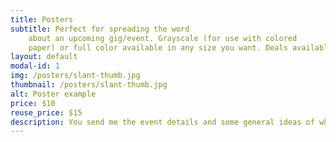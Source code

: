 ```yaml
---
title: Posters
subtitle: Perfect for spreading the word
    about an upcoming gig/event. Grayscale (for use with colored
    paper) or full color available in any size you want. Deals available on reusable posters.
layout: default
modal-id: 1
img: /posters/slant-thumb.jpg
thumbnail: /posters/slant-thumb.jpg
alt: Poster example
price: $10
reuse_price: $15
description: You send me the event details and some general ideas of what you want and I'll make a poster for you! See something in the portfolio you like? Let me know. Posters have a flat fee of $10, which gets you a PDF file for printing at your local copy shop. For an extra $5 I'll send you a template in whatever format you want so that you can reuse the same design and just fill in the details yourself. What a deal!
---
```

